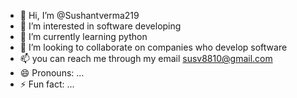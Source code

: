 - 👋 Hi, I’m @Sushantverma219
- 👀 I’m interested in software developing 
- 🌱 I’m currently learning python
- 💞️ I’m looking to collaborate on companies who develop software 
- 📫  you can reach me through my email susv8810@gmail.com
- 😄 Pronouns: ...
- ⚡ Fun fact: ...

<!---
Sushantverma219/Sushantverma219 is a ✨ special ✨ repository because its `README.md` (this file) appears on your GitHub profile.
You can click the Preview link to take a look at your changes.
--->
